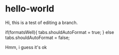 # hello-world


Hi, this is a test of editing a branch.

if(formatsWell){
  tabs.shouldAutoFormat = true;
  } else
  tabs.shouldAutoFormat = false;
  
Hmm, i guess it's ok
